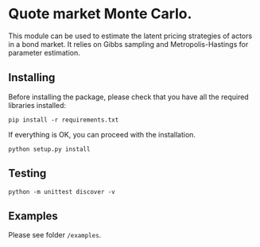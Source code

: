 Quote market Monte Carlo.
=========================

This module can be used to estimate the latent pricing strategies of actors 
in a bond market. It relies on Gibbs sampling and Metropolis-Hastings 
for parameter estimation.

Installing
----------

Before installing the package, please check that you have all the required
libraries installed:

```shell
pip install -r requirements.txt
```

If everything is OK, you can proceed with the installation.

```shell
python setup.py install
```

Testing
-------

```shell
python -m unittest discover -v
```

Examples
--------

Please see folder `/examples`.

